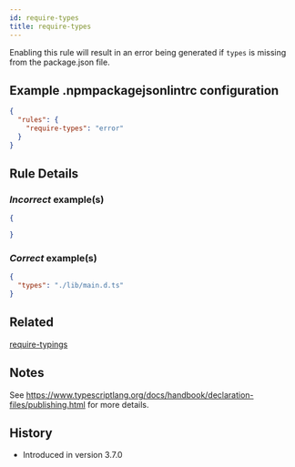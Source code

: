 ```yaml
---
id: require-types
title: require-types
---
```


Enabling this rule will result in an error being generated if `types` is missing from the package.json file.

## Example .npmpackagejsonlintrc configuration

```json
{
  "rules": {
    "require-types": "error"
  }
}
```

## Rule Details

### *Incorrect* example(s)

```json
{

}
```

### *Correct* example(s)

```json
{
  "types": "./lib/main.d.ts"
}
```

## Related

[require-typings](rules/required-node/require-typings.md)

## Notes

See https://www.typescriptlang.org/docs/handbook/declaration-files/publishing.html for more details.

## History

* Introduced in version 3.7.0
